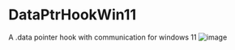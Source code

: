 # DataPtrHookWin11
A .data pointer hook with communication for windows 11
![image](https://github.com/user-attachments/assets/da5d049a-110c-4e38-b1f6-930e36bdca26)

